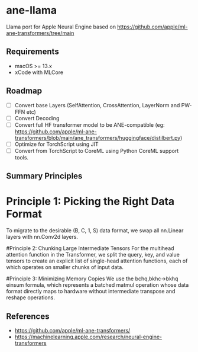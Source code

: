 # ane-llama
Llama port for Apple Neural Engine based on https://github.com/apple/ml-ane-transformers/tree/main


## Requirements
- macOS >= 13.x
- xCode with MLCore

## Roadmap
- [ ] Convert base Layers (SelfAttention, CrossAttention, LayerNorm and PW-FFN etc)
- [ ] Convert Decoding
- [ ] Convert full HF transformer model to be ANE-compatible (eg: https://github.com/apple/ml-ane-transformers/blob/main/ane_transformers/huggingface/distilbert.py)
- [ ] Optimize for TorchScript using JIT 
- [ ] Convert from TorchScript to CoreML using Python CoreML support tools.

## Summary Principles
# Principle 1: Picking the Right Data Format
To migrate to the desirable (B, C, 1, S) data format, we swap all nn.Linear layers with nn.Conv2d layers. 

#Principle 2: Chunking Large Intermediate Tensors
For the multihead attention function in the Transformer, we split the query, key, and value tensors to create an explicit list of single-head attention functions, each of which operates on smaller chunks of input data.

#Principle 3: Minimizing Memory Copies
We use the bchq,bkhc->bkhq einsum formula, which represents a batched matmul operation whose data format directly maps to hardware without intermediate transpose and reshape operations. 


## References 
- https://github.com/apple/ml-ane-transformers/
- https://machinelearning.apple.com/research/neural-engine-transformers
